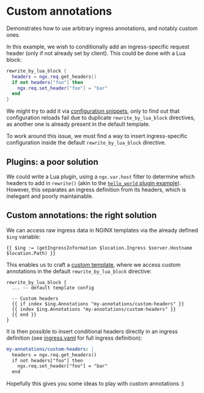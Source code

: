 # Custom annotations

Demonstrates how to use arbitrary ingress annotations, and notably custom ones.

In this example, we wish to conditionally add an ingress-specific request header (only if not already set by client).
This could be done with a Lua block:

```lua
rewrite_by_lua_block {
  headers = ngx.req.get_headers()
  if not headers["foo"] then
    ngx.req.set_header["foo"] = "bar"
  end
}
```

We might try to add it via [configuration snippets](../configuration-snippets/README.md), only to find out that configuration reloads fail due to duplicate `rewrite_by_lua_block` directives, as another one is already present in the default template.

To work around this issue, we must find a way to insert ingress-specific configuration inside the default `rewrite_by_lua_block` directive.

## Plugins: a poor solution

We could write a Lua plugin, using a `ngx.var.host` filter to determine which headers to add in `rewrite()` (akin to the [`hello_world` plugin example](../../../../rootfs/etc/nginx/lua/plugins/hello_world)). However, this separates an ingress definition from its headers, which is inelegant and poorly maintainable.

## Custom annotations: the right solution

We can access raw ingress data in NGINX templates via the already defined `$ing` variable:

```nginx
{{ $ing := (getIngressInformation $location.Ingress $server.Hostname $location.Path) }}
```

This enables us to craft a [custom template](../../../user-guide/nginx-configuration/custom-template.md), where we access custom annotations in the default `rewrite_by_lua_block` directive:

```nginx
rewrite_by_lua_block {
  ... -- default template config

  -- Custom headers
  {{ if index $ing.Annotations "my-annotations/custom-headers" }}
  {{ index $ing.Annotations "my-annotations/custom-headers" }}
  {{ end }}
}
```

It is then possible to insert conditional headers directly in an ingress definition (see [ingress.yaml](ingress.yaml) for full ingress definition):

```yaml
my-annotations/custom-headers: |
  headers = ngx.req.get_headers()
  if not headers["foo"] then
    ngx.req.set_header["foo"] = "bar"
  end
```

Hopefully this gives you some ideas to play with custom annotations :)
